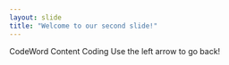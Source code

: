 ```yaml
---
layout: slide
title: "Welcome to our second slide!"
---
```

CodeWord Content Coding
Use the left arrow to go back!
